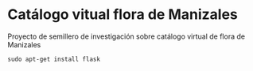# Catálogo vitual flora de Manizales

Proyecto de semillero de investigación sobre catálogo virtual de flora de Manizales

	sudo apt-get install flask
